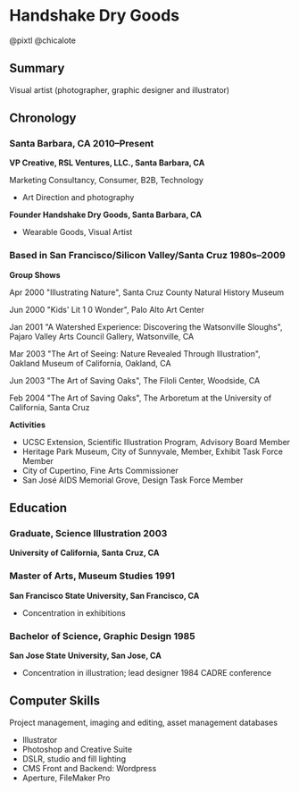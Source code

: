 Handshake Dry Goods
==========

@pixtl @chicalote


## Summary

Visual artist (photographer, graphic designer and illustrator)

## Chronology

### Santa Barbara, CA 2010&ndash;Present

**VP Creative, RSL Ventures, LLC., Santa Barbara, CA**

Marketing Consultancy, Consumer, B2B, Technology

 - Art Direction and photography

**Founder Handshake Dry Goods, Santa Barbara, CA**

 - Wearable Goods, Visual Artist

### Based in San Francisco/Silicon Valley/Santa Cruz 1980s&ndash;2009

**Group Shows**

Apr 2000 "Illustrating Nature", Santa Cruz County Natural History Museum 

Jun 2000 "Kids' Lit 1 0 Wonder", Palo Alto Art Center 

Jan 2001  "A Watershed Experience: Discovering the Watsonville Sloughs", Pajaro Valley Arts Council Gallery, Watsonville, CA

Mar 2003  "The Art of Seeing: Nature Revealed Through Illustration", Oakland Museum of California, Oakland, CA
 
Jun 2003  "The Art of Saving Oaks", The Filoli Center, Woodside, CA

Feb 2004  "The Art of Saving Oaks",	The Arboretum at the University of California, Santa Cruz


**Activities**

 - UCSC Extension, Scientific Illustration Program, Advisory Board Member
 - Heritage Park Museum, City of Sunnyvale, Member, Exhibit Task Force Member
 - City of Cupertino, Fine Arts Commissioner
 - San José AIDS Memorial Grove, Design Task Force Member
 
## Education

### Graduate, Science Illustration  2003

**University of California, Santa Cruz, CA**

### Master of Arts, Museum Studies  1991

**San Francisco State University, San Francisco, CA**

 - Concentration in exhibitions

### Bachelor of Science, Graphic Design  1985

**San Jose State University, San Jose, CA**

 - Concentration in illustration; lead designer 1984 CADRE conference

## Computer Skills

Project management, imaging and editing, asset management databases

 - Illustrator
 - Photoshop and Creative Suite
 - DSLR, studio and fill lighting
 - CMS Front and Backend: Wordpress
 - Aperture, FileMaker Pro
